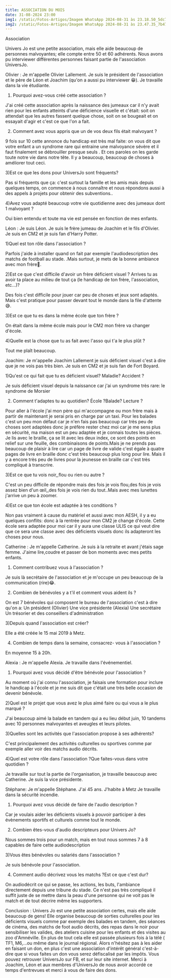 ```yaml
---
title: ASSOCIATION DU MOIS
date: 31-08-2024 23:00
img1: /static/Fotos-Artigos/Imagem WhatsApp 2024-08-31 às 23.18.50_5dc70689.jpg
img2: /static/Fotos-Artigos/Imagem WhatsApp 2024-08-31 às 23.47.35_7b479289.jpg
---
```

Association

Univers Jo est une petite association, mais elle aide beaucoup de personnes malvoyantes;  elle compte entre 50 et 60 adhérents. Nous avons pu interviewer différentes personnes faisant partie de l'association UniversJo.

Olivier :
Je m'appelle Olivier Lallement.
Je suis le président de l'association et le père de Léon et Joachim (qu'on a aussi pu interviewer 😁).
Je travaille dans la vie étudiante.


 1) Pourquoi avez-vous créé cette association ?

J'ai créé cette association après la naissance des jumeaux car il n'y avait rien pour les enfants atteints d'une déficience visuelle et c'était: soit on attendait que les autres  fassent quelque chose, soit on se bougeait et on  essayait d'agir et c'est ce que l'on a fait.

2) Comment avez vous appris que un de vos deux fils était malvoyant ?

9 fois sur 10 cette annonce du handicap  est très mal faite:  on vous dit que votre enfant a un syndrome rare qui entraine une malvoyance sévère  et il faut finalement se débrouiller presque seuls . Et ces paroles on les garde toute notre vie dans notre tête. Il y a beaucoup, beaucoup  de choses à améliorer tout ceci.

3)Est ce que les dons pour UniversJo sont fréquents?

Pas si fréquents que ça:  c'est surtout la famille et les amis mais depuis quelques temps, on commence à nous connaître et nous répondons aussi à des appels à projets pour obtenir des subventions..

4)Avez vous adapté beaucoup votre vie quotidienne avec des jumeaux dont 1 malvoyant ?

Oui bien entendu et toute ma vie  est pensée en fonction de mes enfants.

Léon :
Je suis Léon.
Je suis le frère jumeau de Joachim et le fils d'Olivier.
Je suis en CM2 et je suis fan d'Harry Potter.

1)Quel est ton rôle dans l'association ?

Parfois j'aide à installer quand on fait par exemple l'audiodescription des matchs de football au stade. .Mais surtout,  je mets  de la bonne ambiance avec mon frère🤭.

2)Est ce que c'est difficile d'avoir un frère  déficient visuel ? Arrives tu as avoir ta place au milieu de tout ça (le handicap de ton frère, l'association, etc...)?

Des fois c'est difficile pour jouer car peu de choses et jeux  sont adaptés. Mais c'est pratique pour passer devant tout le monde dans la file d'attente 😅.

3)Est ce que tu es dans la même école que ton frère ?

On était dans la même école mais pour le CM2 mon frère va changer d'école.

4)Quelle est la chose que tu as fait avec l'asso qui t'a le plus plût ?

Tout me plaît beaucoup.

Joachim:
Je m'appelle Joachim Lallement je suis déficient visuel c'est à dire que je ne vois pas très bien.
Je suis en CM2 et je suis fan de Fort Boyard.

1)Qu'est ce qui fait que tu es déficient visuel? Maladie? Accident ?

Je suis déficient visuel depuis la naissance car j'ai un syndrome très rare: le syndrome de Morsier                   

 2) Comment t'adaptes tu au quotidien? École ?Balade? Lecture ? 

Pour aller à l'école j'ai mon père qui m'accompagne ou mon frère mais à partir de maintenant je serai pris en charge par un taxi.
Pour les balades c'est un peu mon défaut car je n'en fais pas beaucoup car très peu de choses sont adaptées donc je préfère rester chez moi car je me sens plus en sécurité, ma maison est un peu adaptée et je connais toutes les pièces.
Je lis avec le braille,  ça se lit avec les deux index, ce sont   des points en relief sur une feuille,  des combinaisons de points.Mais je ne  prends pas beaucoup de plaisir à lire car un page de livre de valide c'est égale à quatre pages de livre en braille donc c'est très beaucoup plus long pour lire. Mais il y a encore très peu de livres pour la jeunesse en braille car c'est très compliqué à transcrire.

3)Est ce que tu vois noir,,flou ou rien ou autre ?

C'est un peu difficile de répondre mais des fois je vois flou,des fois je vois  assez bien d'un œil,,des fois je vois rien du tout..Mais avec mes lunettes j'arrive un peu à zoomer.

4)Est ce que ton école est adaptée à tes conditions ?

Non pas vraiment à cause du matériel et aussi avec mon AESH,  il y a eu quelques conflits:  donc à la rentrée pour mon CM2 je change d'école.  Cette école sera adaptée pour moi car il y aura une classe ULIS ce qui veut dire que ce sera une classe avec des déficients visuels donc ils adapteront les choses pour nous.

Catherine :
Je m'appelle Catherine.
Je suis à la retraite et avant j'étais sage femme.
J'aime lire,coudre et passer de bon moments avec mes petits enfants.

1) Comment contribuez vous à l'association ?

Je suis là secrétaire de l'association et je m'occupe un peu beaucoup de la communication (rire)😂.

2) Combien de bénévoles y a t'il et comment vous aident ils ?

On est 7 bénévoles qui composent le bureau de l'association c'est à dire qu'on a:
Un président (Olivier)
Une vice présidente (Alexia) 
Une secrétaire 
Un trésorier 
et des conseillers d'administration

3)Depuis quand l'association est créer?

Elle a été créée le 15 mai 2019 à Metz. 

4) Combien de temps dans la semaine, consacrez- vous à l'association ?

En moyenne 15 à 20h.

Alexia :
Je m'appelle Alexia.
Je travaille dans l'événementiel.

1) Pourquoi avez vous décidé d'être bénévole pour l'association ?

Au moment où j'ai connu l'association, je faisais une formation pour inclure le handicap à l'école et je me suis dit que c'était une très belle occasion de devenir bénévole.

2)Quel est le projet que vous avez le plus aimé faire ou qui vous a le plus marqué ?

J'ai beaucoup aimé la balade en tandem qui a eu lieu début juin, 10 tandems avec 10 personnes malvoyantes et aveugles et leurs pilotes.

3)Quelles sont les activités que l'association propose à ses adhérents?

C'est principalement des activités culturelles ou sportives comme par exemple aller voir des matchs audio décrits.

4)Quel est votre rôle dans l'association ?Que faites-vous dans votre quotidien ?

Je travaille sur tout la partie de l'organisation, je travaille beaucoup avec Catherine. Je suis la vice présidente.

Stéphane:
Je m'appelle Stéphane.
J'ai 45 ans.
J'habite à Metz 
 Je travaille dans la sécurité incendie.

1) Pourquoi avez vous décidé de faire de l'audio description ?

Car je voulais aider les déficients visuels à pouvoir participer à des évènements sportifs et culturels comme tout le monde.

2) Combien êtes-vous d'audio descripteurs pour Univers Jo?

Nous sommes trois pour un match, mais en tout nous sommes 7 à 8 capables de faire cette audiodescription

3)Vous êtes bénévoles ou salariés dans l'association ?

Je suis bénévole pour l'association.

4) Comment audio décrivez vous  les matchs ?Est ce que c'est dur?

On audiodécrit ce qui se passe, les actions, les buts, l'ambiance directement depuis une tribune du stade. Ce n'est pas très compliqué il suffit juste de se mettre dans la peau d'une personne qui ne voit pas le match et de tout décrire même les supporters.

Conclusion :
Univers Jo est une petite association certes, mais elle aide beaucoup de gens! Elle organise beaucoup de sorties culturelles pour les déficients visuels comme par exemple des balades en tandem, des séances de cinéma,  des matchs de foot audio décrits, des repas dans le noir pour sensibiliser les valides, des ateliers cuisine pour les enfants et des visites au zoo d'Amnéville. En plus de tout cela elle est passée plusieurs fois à la télé ( TF1, M6,...ou même dans le journal régional. Alors n'hésitez pas à les aider en faisant un don,   en plus c'est une association d'intérêt général c'est-à-dire que si vous faites un don vous serez défiscalisé par les impôts.  Vous pouvez retrouver UniversJo sur FB, et sur leur site internet. Merci à Joachim, Léon et aux membres d'UniversJo de nous avoir accordé ce temps d'entrevues  et merci à vous de faire des dons.